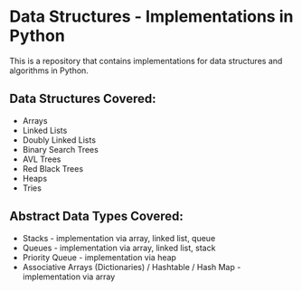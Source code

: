 # Data Structures - Implementations in Python

This is a repository that contains implementations for data structures and algorithms in Python.

## Data Structures Covered:
* Arrays
* Linked Lists
* Doubly Linked Lists
* Binary Search Trees
* AVL Trees
* Red Black Trees
* Heaps
* Tries

## Abstract Data Types Covered:
* Stacks - implementation via array, linked list, queue
* Queues - implementation via array, linked list, stack
* Priority Queue - implementation via heap
* Associative Arrays (Dictionaries) / Hashtable / Hash Map - implementation via array
